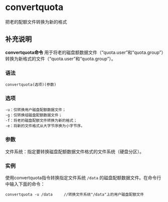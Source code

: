 #  convertquota

把老的配额文件转换为新的格式

##  补充说明

**convertquota命令**
用于将老的磁盘额数据文件（“quota.user”和“quota.group”）转换为新格式的文件（“quota.user”和“quota.group”）。

###  语法

    
    
    convertquota(选项)(参数)
    

###  选项

    
    
    -u：仅转换用户磁盘配额数据文件；
    -g：仅转换组磁盘配额数据文件；
    -f：将老的磁盘配额文件转换为新的格式；
    -e：将新的文件格式从大字节序换为小字节序。
    

###  参数

文件系统：指定要转换磁盘配额数据文件格式的文件系统（硬盘分区）。

###  实例

使用convertquota指令转换指定文件系统 ` /data ` 的磁盘配额数据文件。在命令行中输入下面的命令：

    
    
    convertquota -u /data     //转换文件系统"/data"上的用户磁盘配额文件
    

